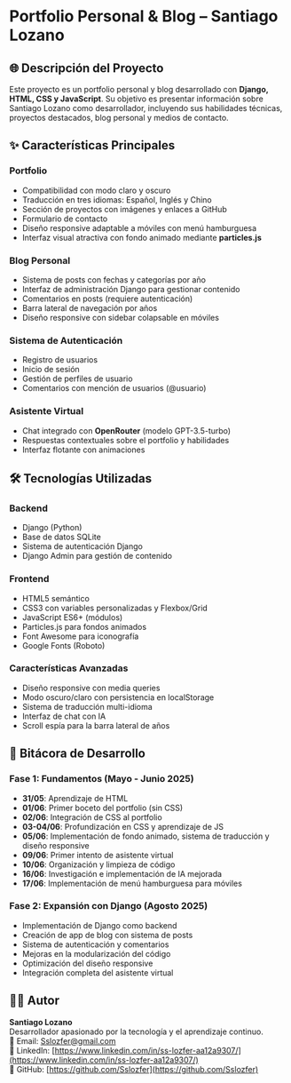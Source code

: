# Portfolio Personal & Blog – Santiago Lozano

## 🌐 Descripción del Proyecto
Este proyecto es un portfolio personal y blog desarrollado con **Django, HTML, CSS y JavaScript**. Su objetivo es presentar información sobre Santiago Lozano como desarrollador, incluyendo sus habilidades técnicas, proyectos destacados, blog personal y medios de contacto.

## ✨ Características Principales

### Portfolio
- Compatibilidad con modo claro y oscuro
- Traducción en tres idiomas: Español, Inglés y Chino
- Sección de proyectos con imágenes y enlaces a GitHub
- Formulario de contacto
- Diseño responsive adaptable a móviles con menú hamburguesa
- Interfaz visual atractiva con fondo animado mediante **particles.js**

### Blog Personal
- Sistema de posts con fechas y categorías por año
- Interfaz de administración Django para gestionar contenido
- Comentarios en posts (requiere autenticación)
- Barra lateral de navegación por años
- Diseño responsive con sidebar colapsable en móviles

### Sistema de Autenticación
- Registro de usuarios
- Inicio de sesión
- Gestión de perfiles de usuario
- Comentarios con mención de usuarios (@usuario)

### Asistente Virtual
- Chat integrado con **OpenRouter** (modelo GPT-3.5-turbo)
- Respuestas contextuales sobre el portfolio y habilidades
- Interfaz flotante con animaciones

## 🛠️ Tecnologías Utilizadas

### Backend
- Django (Python)
- Base de datos SQLite
- Sistema de autenticación Django
- Django Admin para gestión de contenido

### Frontend
- HTML5 semántico
- CSS3 con variables personalizadas y Flexbox/Grid
- JavaScript ES6+ (módulos)
- Particles.js para fondos animados
- Font Awesome para iconografía
- Google Fonts (Roboto)

### Características Avanzadas
- Diseño responsive con media queries
- Modo oscuro/claro con persistencia en localStorage
- Sistema de traducción multi-idioma
- Interfaz de chat con IA
- Scroll espía para la barra lateral de años

## 📝 Bitácora de Desarrollo

### Fase 1: Fundamentos (Mayo - Junio 2025)
- **31/05**: Aprendizaje de HTML
- **01/06**: Primer boceto del portfolio (sin CSS)
- **02/06**: Integración de CSS al portfolio
- **03-04/06**: Profundización en CSS y aprendizaje de JS
- **05/06**: Implementación de fondo animado, sistema de traducción y diseño responsive
- **09/06**: Primer intento de asistente virtual
- **10/06**: Organización y limpieza de código
- **16/06**: Investigación e implementación de IA mejorada
- **17/06**: Implementación de menú hamburguesa para móviles

### Fase 2: Expansión con Django (Agosto 2025)
- Implementación de Django como backend
- Creación de app de blog con sistema de posts
- Sistema de autenticación y comentarios
- Mejoras en la modularización del código
- Optimización del diseño responsive
- Integración completa del asistente virtual

## 👨‍💻 Autor
**Santiago Lozano**  
Desarrollador apasionado por la tecnología y el aprendizaje continuo.  
📧 Email: [Sslozfer@gmail.com](mailto:Sslozfer@gmail.com)  
💼 LinkedIn: [https://www.linkedin.com/in/ss-lozfer-aa12a9307/](https://www.linkedin.com/in/ss-lozfer-aa12a9307/)  
🐙 GitHub: [https://github.com/Sslozfer](https://github.com/Sslozfer)

